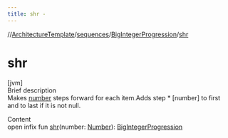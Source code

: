 ```yaml
---
title: shr -
---
```

//[ArchitectureTemplate](../../index.md)/[sequences](../index.md)/[BigIntegerProgression](index.md)/[shr](shr.md)



# shr  
[jvm]  
Brief description  
Makes [number]() steps forward for each item.Adds step * [number] to first and to last if it is not null.  
  
  
Content  
open infix fun [shr](shr.md)(number: [Number](https://kotlinlang.org/api/latest/jvm/stdlib/kotlin/-number/index.html)): [BigIntegerProgression](index.md)  




